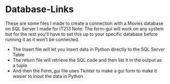 # Database-Links
These are some files I made to create a connection with a Movies database on SQL Server I made for IT213
Note: The form-gui will work on any system but for the rest you'll have to set this up to your specific database before running it as it won't be connected.

<ul>
<li> The Insert file will let you insert data in Python directly to the SQL Server Table </li>
<li> The return file will retrieve the SQL code and then list it in the output as a tuple </li>
<li> And then the Form_gui file uses Tkinter to make a gui form to make it wasier to inout the data in Python </li>
